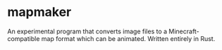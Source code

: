 # mapmaker
An experimental program that converts image files to a Minecraft-compatible map format which can be animated. Written entirely in Rust.
